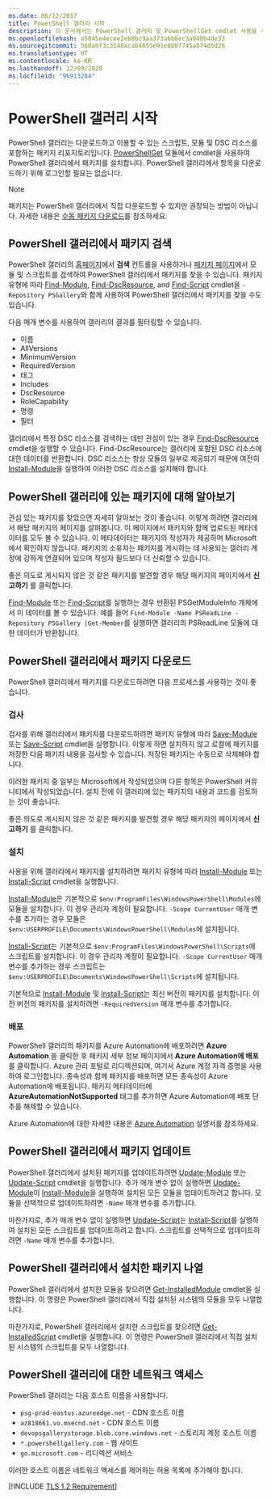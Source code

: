 ```yaml
---
ms.date: 06/12/2017
title: PowerShell 갤러리 시작
description: 이 문서에서는 PowerShell 갤러리 및 PowerShellGet cmdlet 사용을 시작하는 방법을 설명합니다.
ms.openlocfilehash: a5045e4ecee2eb8bc9aa373a6b8ec3a940b4de33
ms.sourcegitcommit: 560a9f3c3148acab4655e91e8b07745ab74d5d26
ms.translationtype: HT
ms.contentlocale: ko-KR
ms.lasthandoff: 12/09/2020
ms.locfileid: "96913284"
---
```

# <a name="getting-started-with-the-powershell-gallery"></a>PowerShell 갤러리 시작

PowerShell 갤러리는 다운로드하고 이용할 수 있는 스크립트, 모듈 및 DSC 리소스를 포함하는 패키지 리포지토리입니다. [PowerShellGet](/powershell/module/powershellget) 모듈에서 cmdlet을 사용하여 PowerShell 갤러리에서 패키지를 설치합니다. PowerShell 갤러리에서 항목을 다운로드하기 위해 로그인할 필요는 없습니다.

> [!NOTE]
> 패키지는 PowerShell 갤러리에서 직접 다운로드할 수 있지만 권장되는 방법이 아닙니다. 자세한 내용은 [수동 패키지 다운로드](how-to/working-with-packages/manual-download.md)를 참조하세요.

## <a name="discovering-packages-from-the-powershell-gallery"></a>PowerShell 갤러리에서 패키지 검색

PowerShell 갤러리의 [홈페이지](https://www.powershellgallery.com)에서 **검색** 컨트롤을 사용하거나 [패키지 페이지](https://www.powershellgallery.com/packages)에서 모듈 및 스크립트를 검색하여 PowerShell 갤러리에서 패키지를 찾을 수 있습니다. 패키지 유형에 따라 [Find-Module][], [Find-DscResource], and [Find-Script][] cmdlet을 `-Repository PSGallery`와 함께 사용하여 PowerShell 갤러리에서 패키지를 찾을 수도 있습니다.

다음 매개 변수를 사용하여 갤러리의 결과를 필터링할 수 있습니다.

- 이름
- AllVersions
- MinimumVersion
- RequiredVersion
- 태그
- Includes
- DscResource
- RoleCapability
- 명령
- 필터

갤러리에서 특정 DSC 리소스를 검색하는 데만 관심이 있는 경우 [Find-DscResource][] cmdlet을 실행할 수 있습니다. Find-DscResource는 갤러리에 포함된 DSC 리소스에 대한 데이터를 반환합니다. DSC 리소스는 항상 모듈의 일부로 제공되기 때문에 여전히 [Install-Module][]을 실행하여 이러한 DSC 리소스를 설치해야 합니다.

## <a name="learning-about-packages-in-the-powershell-gallery"></a>PowerShell 갤러리에 있는 패키지에 대해 알아보기

관심 있는 패키지를 찾았으면 자세히 알아보는 것이 좋습니다. 이렇게 하려면 갤러리에서 해당 패키지의 페이지를 살펴봅니다. 이 페이지에서 패키지와 함께 업로드된 메타데이터를 모두 볼 수 있습니다. 이 메타데이터는 패키지의 작성자가 제공하며 Microsoft에서 확인하지 않습니다. 패키지의 소유자는 패키지를 게시하는 데 사용되는 갤러리 계정에 강하게 연결되어 있으며 작성자 필드보다 더 신뢰할 수 있습니다.

좋은 의도로 게시되지 않은 것 같은 패키지를 발견할 경우 해당 패키지의 페이지에서 **신고하기** 를 클릭합니다.

[Find-Module][] 또는 [Find-Script][]를 실행하는 경우 반환된 PSGetModuleInfo 개체에서 이 데이터를 볼 수 있습니다. 예를 들어 `Find-Module -Name PSReadLine -Repository PSGallery |Get-Member`를 실행하면 갤러리의 PSReadLine 모듈에 대한 데이터가 반환됩니다.

## <a name="downloading-packages-from-the-powershell-gallery"></a>PowerShell 갤러리에서 패키지 다운로드

PowerShell 갤러리에서 패키지를 다운로드하려면 다음 프로세스를 사용하는 것이 좋습니다.

### <a name="inspect"></a>검사

검사를 위해 갤러리에서 패키지를 다운로드하려면 패키지 유형에 따라 [Save-Module][] 또는 [Save-Script][] cmdlet을 실행합니다. 이렇게 하면 설치하지 않고 로컬에 패키지를 저장한 다음 패키지 내용을 검사할 수 있습니다. 저장된 패키지는 수동으로 삭제해야 합니다.

이러한 패키지 중 일부는 Microsoft에서 작성되었으며 다른 항목은 PowerShell 커뮤니티에서 작성되었습니다. 설치 전에 이 갤러리에 있는 패키지의 내용과 코드를 검토하는 것이 좋습니다.

좋은 의도로 게시되지 않은 것 같은 패키지를 발견할 경우 해당 패키지의 페이지에서 **신고하기** 를 클릭합니다.

### <a name="install"></a>설치

사용을 위해 갤러리에서 패키지를 설치하려면 패키지 유형에 따라 [Install-Module][] 또는 [Install-Script][] cmdlet을 실행합니다.

[Install-Module][]은 기본적으로 `$env:ProgramFiles\WindowsPowerShell\Modules`에 모듈을 설치합니다.
이 경우 관리자 계정이 필요합니다. `-Scope CurrentUser` 매개 변수를 추가하는 경우 모듈은 `$env:USERPROFILE\Documents\WindowsPowerShell\Modules`에 설치됩니다.

[Install-Script][]는 기본적으로 `$env:ProgramFiles\WindowsPowerShell\Scripts`에 스크립트를 설치합니다.
이 경우 관리자 계정이 필요합니다. `-Scope CurrentUser` 매개 변수를 추가하는 경우 스크립트는 `$env:USERPROFILE\Documents\WindowsPowerShell\Scripts`에 설치됩니다.

기본적으로 [Install-Module][] 및 [Install-Script][]는 최신 버전의 패키지를 설치합니다. 이전 버전의 패키지를 설치하려면 `-RequiredVersion` 매개 변수를 추가합니다.

### <a name="deploy"></a>배포

PowerShell 갤러리의 패키지를 Azure Automation에 배포하려면 **Azure Automation** 을 클릭한 후 패키지 세부 정보 페이지에서 **Azure Automation에 배포** 를 클릭합니다. Azure 관리 포털로 리디렉션되며, 여기서 Azure 계정 자격 증명을 사용하여 로그인합니다. 종속성과 함께 패키지를 배포하면 모든 종속성이 Azure Automation에 배포됩니다. 패키지 메타데이터에 **AzureAutomationNotSupported** 태그를 추가하면 Azure Automation에 배포 단추를 해제할 수 있습니다.

Azure Automation에 대한 자세한 내용은 [Azure Automation](/azure/automation) 설명서를 참조하세요.

## <a name="updating-packages-from-the-powershell-gallery"></a>PowerShell 갤러리에서 패키지 업데이트

PowerShell 갤러리에서 설치된 패키지를 업데이트하려면 [Update-Module][] 또는 [Update-Script][] cmdlet을 실행합니다. 추가 매개 변수 없이 실행하면 [Update-Module][]이 [Install-Module][]을 실행하여 설치된 모든 모듈을 업데이트하려고 합니다. 모듈을 선택적으로 업데이트하려면 `-Name` 매개 변수를 추가합니다.

마찬가지로, 추가 매개 변수 없이 실행하면 [Update-Script][]는 [Install-Script][]를 실행하여 설치된 모든 스크립트를 업데이트하려고 합니다. 스크립트를 선택적으로 업데이트하려면 `-Name` 매개 변수를 추가합니다.

## <a name="list-packages-that-you-have-installed-from-the-powershell-gallery"></a>PowerShell 갤러리에서 설치한 패키지 나열

PowerShell 갤러리에서 설치한 모듈을 찾으려면 [Get-InstalledModule][] cmdlet을 실행합니다. 이 명령은 PowerShell 갤러리에서 직접 설치된 시스템의 모듈을 모두 나열합니다.

마찬가지로, PowerShell 갤러리에서 설치한 스크립트를 찾으려면 [Get-InstalledScript][] cmdlet을 실행합니다. 이 명령은 PowerShell 갤러리에서 직접 설치된 시스템의 스크립트를 모두 나열합니다.

## <a name="network-access-to-the-powershell-gallery"></a>PowerShell 갤러리에 대한 네트워크 액세스

PowerShell 갤러리는 다음 호스트 이름을 사용합니다.

- `psg-prod-eastus.azureedge.net` - CDN 호스트 이름
- `az818661.vo.msecnd.net` - CDN 호스트 이름
- `devopsgallerystorage.blob.core.windows.net` - 스토리지 계정 호스트 이름
- `*.powershellgallery.com` - 웹 사이트
- `go.microsoft.com` - 리디렉션 서비스

이러한 호스트 이름은 네트워크 액세스를 제어하는 허용 목록에 추가해야 합니다.

[!INCLUDE [TLS 1.2 Requirement](../../includes/tls-gallery.md)]

[Find-DscResource]: /powershell/module/powershellget/Find-DscResource
[Find-Module]: /powershell/module/powershellget/Find-Module
[Find-Script]: /powershell/module/powershellget/Find-Script
[Get-InstalledModule]: /powershell/module/powershellget/Get-InstalledModule
[Get-InstalledScript]: /powershell/module/powershellget/Get-InstalledScript
[Install-Module]: /powershell/module/powershellget/Install-Module
[Install-Script]: /powershell/module/powershellget/Install-Script
[Publish-Module]: /powershell/module/powershellget/Publish-Module
[Publish-Script]: /powershell/module/powershellget/Publish-Script
[Register-PSRepository]: /powershell/module/powershellget/Register-Repository
[Save-Module]: /powershell/module/powershellget/Save-Module
[Save-Script]: /powershell/module/powershellget/Save-Script
[Update-Module]: /powershell/module/powershellget/Update-Module
[Update-Script]: /powershell/module/powershellget/Update-Script
